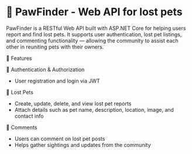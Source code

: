 # 🐾 PawFinder - Web API for lost pets

PawFinder is a RESTful Web API built with ASP.NET Core for helping users report and find lost pets. It supports user authentication, lost pet listings, and commenting functionality — allowing the community to assist each other in reuniting pets with their owners.

📌 Features

🔐 Authentication & Authorization
- User registration and login via JWT

📣 Lost Pets
- Create, update, delete, and view lost pet reports
- Attach details such as pet name, description, location, image, and contact info

💬 Comments
- Users can comment on lost pet posts
- Helps gather sightings and updates from the community





